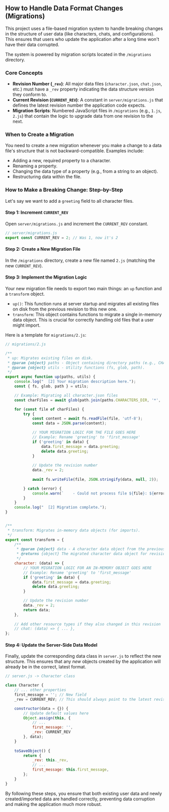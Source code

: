 ## How to Handle Data Format Changes (Migrations)

This project uses a file-based migration system to handle breaking changes in the structure of user data (like characters, chats, and configurations). This ensures that users who update the application after a long time won't have their data corrupted.

The system is powered by migration scripts located in the `/migrations` directory.

### Core Concepts

*   **Revision Number (`_rev`)**: All major data files (`character.json`, `chat.json`, etc.) must have a `_rev` property indicating the data structure version they conform to.
*   **Current Revision (`CURRENT_REV`)**: A constant in `server/migrations.js` that defines the latest revision number the application code expects.
*   **Migration Scripts**: Numbered JavaScript files in `/migrations` (e.g., `1.js`, `2.js`) that contain the logic to upgrade data from one revision to the next.

### When to Create a Migration

You need to create a new migration whenever you make a change to a data file's structure that is not backward-compatible. Examples include:

*   Adding a new, required property to a character.
*   Renaming a property.
*   Changing the data type of a property (e.g., from a string to an object).
*   Restructuring data within the file.

### How to Make a Breaking Change: Step-by-Step

Let's say we want to add a `greeting` field to all character files.

#### Step 1: Increment `CURRENT_REV`

Open `server/migrations.js` and increment the `CURRENT_REV` constant.

```javascript
// server/migrations.js
export const CURRENT_REV = 2; // Was 1, now it's 2
```

#### Step 2: Create a New Migration File

In the `/migrations` directory, create a new file named `2.js` (matching the new `CURRENT_REV`).

#### Step 3: Implement the Migration Logic

Your new migration file needs to export two main things: an `up` function and a `transform` object.

*   `up()`: This function runs at server startup and migrates all existing files on disk from the previous revision to this new one. 
*   `transform`: This object contains functions to migrate a single in-memory data object. This is crucial for correctly handling old files that a user might import.

Here is a template for `migrations/2.js`:

```javascript
// migrations/2.js

/**
 * up: Migrates existing files on disk.
 * @param {object} paths - Object containing directory paths (e.g., CHARACTERS_DIR).
 * @param {object} utils - Utility functions (fs, glob, path).
 */
export async function up(paths, utils) {
    console.log("  [2] Your migration description here.");
    const { fs, glob, path } = utils;

    // Example: Migrating all character.json files
    const charFiles = await glob(path.join(paths.CHARACTERS_DIR, '*', 'character.json').replace(/\\/g, '/'));

    for (const file of charFiles) {
        try {
            const content = await fs.readFile(file, 'utf-8');
            const data = JSON.parse(content);

            // YOUR MIGRATION LOGIC FOR THE FILE GOES HERE
            // Example: Rename 'greeting' to 'first_message'
            if ('greeting' in data) {
                data.first_message = data.greeting;
                delete data.greeting;
            }
            
            // Update the revision number
            data._rev = 2;
            
            await fs.writeFile(file, JSON.stringify(data, null, 2));

        } catch (error) {
            console.warn(`    - Could not process file ${file}: ${error.message}`);
        }
    }
    console.log("  [2] Migration complete.");
}


/**
 * transform: Migrates in-memory data objects (for imports).
 */
export const transform = {
    /**
     * @param {object} data - A character data object from the previous revision (1).
     * @returns {object} The migrated character data object for revision 2.
     */
    character: (data) => {
        // YOUR MIGRATION LOGIC FOR AN IN-MEMORY OBJECT GOES HERE
        // Example: Rename 'greeting' to 'first_message'
        if ('greeting' in data) {
            data.first_message = data.greeting;
            delete data.greeting;
        }

        // Update the revision number
        data._rev = 2;
        return data;
    },
    
    // Add other resource types if they also changed in this revision
    // chat: (data) => { ... },
};
```

#### Step 4: Update the Server-Side Data Model

Finally, update the corresponding data class in `server.js` to reflect the new structure. This ensures that any *new* objects created by the application will already be in the correct, latest format.

```javascript
// server.js -> Character class

class Character {
    // ... other properties
    first_message = ''; // New field
    _rev = CURRENT_REV; // This should always point to the latest revision

    constructor(data = {}) {
        // Update default values here
        Object.assign(this, {
            // ...
            first_message: '',
            _rev: CURRENT_REV
        }, data);
    }
    
    toSaveObject() {
        return {
            _rev: this._rev,
            // ...
            first_message: this.first_message,
        };
    }
}
```

By following these steps, you ensure that both existing user data and newly created/imported data are handled correctly, preventing data corruption and making the application much more robust.